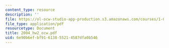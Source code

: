 ```yaml
---
content_type: resource
description: ''
file: https://ol-ocw-studio-app-production.s3.amazonaws.com/courses/1-054-mechanics-and-design-of-concrete-structures-spring-2004/6e90b6efbf91613855214587dfa0b546_2004_hw2_ocw.pdf
file_type: application/pdf
resourcetype: Document
title: 2004_hw2_ocw.pdf
uid: 6e90b6ef-bf91-6138-5521-4587dfa0b546
---
```

